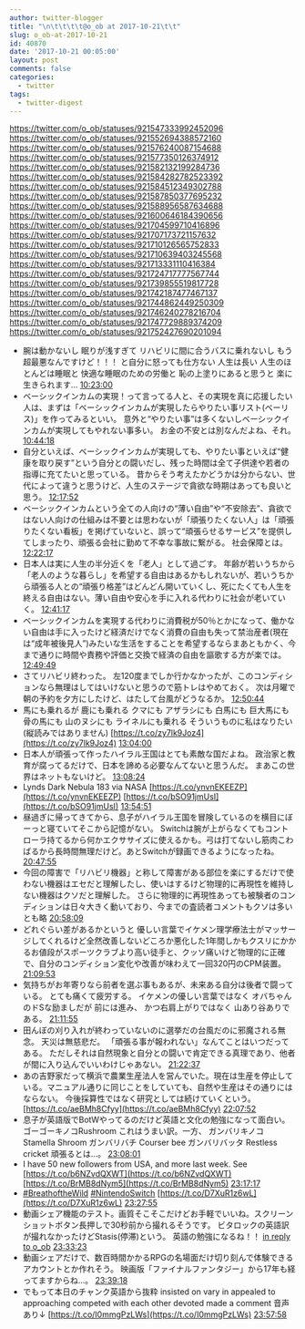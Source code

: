 ```yaml
---
author: twitter-blogger
title: "\n\t\t\t\t@o_ob at 2017-10-21\t\t"
slug: o_ob-at-2017-10-21
id: 40870
date: '2017-10-21 00:05:00'
layout: post
comments: false
categories:
  - twitter
tags:
  - twitter-digest
---
```


https://twitter.com/o_ob/statuses/921547333992452096 https://twitter.com/o_ob/statuses/921552694388572160 https://twitter.com/o_ob/statuses/921576240087154688 https://twitter.com/o_ob/statuses/921577350126374912 https://twitter.com/o_ob/statuses/921582132199284736 https://twitter.com/o_ob/statuses/921584282782523392 https://twitter.com/o_ob/statuses/921584512349302788 https://twitter.com/o_ob/statuses/921587850377695232 https://twitter.com/o_ob/statuses/921588956587634688 https://twitter.com/o_ob/statuses/921600646184390656 https://twitter.com/o_ob/statuses/921704599710416896 https://twitter.com/o_ob/statuses/921707173721157632 https://twitter.com/o_ob/statuses/921710126565752833 https://twitter.com/o_ob/statuses/921710639403245568 https://twitter.com/o_ob/statuses/921713331110416384 https://twitter.com/o_ob/statuses/921724717777567744 https://twitter.com/o_ob/statuses/921739855519817728 https://twitter.com/o_ob/statuses/921742187477467137 https://twitter.com/o_ob/statuses/921744862449250309 https://twitter.com/o_ob/statuses/921746240278216704 https://twitter.com/o_ob/statuses/921747729889374209 https://twitter.com/o_ob/statuses/921752427690201094  

*   腕は動かないし 眠りが浅すぎて リハビリに間に合うバスに乗れないし もう超最悪なんですけど！！！ と自分に怒っても仕方ない 人生は長い 人生のほとんどは睡眠と 快適な睡眠のための労働と 恥の上塗りにあると思うと 楽に生きられます... [10:23:00](https://twitter.com/o_ob/statuses/921547333992452096)
*   ベーシックインカムの実現！って言ってる人と、その実現を真に応援したい人は、まずは「ベーシックインカムが実現したらやりたい事リスト(ベーリス)」を作ってみるといい。 意外と“やりたい事”は多くないしベーシックインカムが実現してもやれない事多い。 お金の不安とは別なんだよね、それ。 [10:44:18](https://twitter.com/o_ob/statuses/921552694388572160)
*   自分といえば、ベーシックインカムが実現しても、やりたい事といえば“健康を取り戻す”という自分との闘いだし、残った時間は全て子供達や若者の指導に充てたいと思っている。 昔からそう考えたかどうかは分からない、世代によって違うと思うけど、人生のステージで貪欲な時期はあっても良いと思う。 [12:17:52](https://twitter.com/o_ob/statuses/921576240087154688)
*   ベーシックインカムという全ての人向けの“薄い自由”や“不安除去”、貪欲ではない人向けの仕組みは不要とは思わないが「頑張りたくない人」は「頑張りたくない看板」を掲げていないと、誤って“頑張らせるサービス”を提供してしまったり、頑張る会社に勤めて不幸な事故に繋がる。 社会保障とは。 [12:22:17](https://twitter.com/o_ob/statuses/921577350126374912)
*   日本人は実に人生の半分近くを「老人」として過ごす。 年齢が若いうちから「老人のような暮らし」を希望する自由はあるかもしれないが、若いうちから頑張る人との“頑張り格差”はどんどん開いていくし、死にたくても人生を終える自由はない。薄い自由や安心を手に入れる代わりに社会が老いていく。 [12:41:17](https://twitter.com/o_ob/statuses/921582132199284736)
*   ベーシックインカムを実現する代わりに消費税が50％とかになって、働かない自由は手に入ったけど経済だけでなく消費の自由も失って禁治産者(現在は“成年被後見人”)みたいな生活をすることを希望するならまあともかく、今まで通りに時間や責務や評価と交換で経済の自由を謳歌する方が楽では。 [12:49:49](https://twitter.com/o_ob/statuses/921584282782523392)
*   さてリハビリ終わった。 左120度までしか行かなかったが、このコンディションなら無理はしてはいけないと思うので筋トレはやめておく。 次は月曜で朝の予約を夕方にしたけど、はたして台風がどうなるか。 [12:50:44](https://twitter.com/o_ob/statuses/921584512349302788)
*   馬にも乗れるが 鹿にも乗れる クマにも アザラシにも 白馬にも 巨大馬にも 骨の馬にも 山のヌシにも ライネルにも乗れる そういうものに私はなりたい (縦読みではありません) [https://t.co/zy7lk9Joz4](https://t.co/zy7lk9Joz4) [13:04:00](https://twitter.com/o_ob/statuses/921587850377695232)
*   日本人が頑張って作ったハイラル王国はとても素敵な国だよね。 政治家と教育が腐ってるだけで、日本を諦める必要なんてないと思うんだ。 まあこの世界はネットもないけど。 [13:08:24](https://twitter.com/o_ob/statuses/921588956587634688)
*   Lynds Dark Nebula 183 via NASA [https://t.co/ynvnEKEEZP](https://t.co/ynvnEKEEZP) [https://t.co/bSO91jmUsI](https://t.co/bSO91jmUsI) [13:54:51](https://twitter.com/o_ob/statuses/921600646184390656)
*   昼過ぎに帰ってきてから、息子がハイラル王国を冒険しているのを横目にぼーっと寝ていてそこから記憶がない。 Switchは腕が上がらなくてもコントローラ持てるから何かエクササイズに使えるかも。弓は打てないし筋肉こわばるから長時間無理だけど。あとSwitchが録画できるようになったね。 [20:47:55](https://twitter.com/o_ob/statuses/921704599710416896)
*   今回の障害で「リハビリ機器」と称して障害がある部位を楽にするだけで使わない機器はエセだと理解したし、使いはするけど物理的に再現性を維持しない機器はクソだと理解した。 さらに物理的に再現性あっても被験者のコンディションは日々大きく動いており、今までの査読者コメントもクソは多いとも略 [20:58:09](https://twitter.com/o_ob/statuses/921707173721157632)
*   どれぐらい差があるかというと 優しい言葉でイケメン理学療法士がマッサージしてくれるけど全然改善しないどころか悪化した1年間しかもクスリにかかるお値段がスポーツクラブより高い徒手と、クッソ痛いけど物理的に正確で、自分のコンディション変化や改善が味わえて一回320円のCPM装置。 [21:09:53](https://twitter.com/o_ob/statuses/921710126565752833)
*   気持ちがお年寄りなら前者を選ぶ事もあるが、未来ある自分は後者で闘っている。 とても痛くて疲労する。 イケメンの優しい言葉ではなく オバちゃんのドSな励ましだが 前には進み、 かつ右肩上がりではなく 山あり谷ありである。 [21:11:55](https://twitter.com/o_ob/statuses/921710639403245568)
*   田んぼの刈り入れが終わっていないのに選挙だの台風だのに邪魔される無念。 天災は無慈悲だ。 「頑張る事が報われない」なんてことはいつだってある。 ただしそれは自然現象と自分との闘いで肯定できる真理であり、他者が間に入り込んでいいわけじゃあない。 [21:22:37](https://twitter.com/o_ob/statuses/921713331110416384)
*   あの吉野家だって横浜で農業生産法人を営んでいた。現在は生産を停止している。マニュアル通りに同じことをしていても、自然や生産はその通りにはならない。 今後採算性ではなく研究としては続けていくという。 [https://t.co/aeBMh8Cfyy](https://t.co/aeBMh8Cfyy) [22:07:52](https://twitter.com/o_ob/statuses/921724717777567744)
*   息子が英語版でBotWやってるのだけど英語と文化の勉強になって面白い。 ゴーゴーキノコRushroom これはうまい訳。一方、 ガンバリキノコ Stamella Shroom ガンバリバチ Courser bee ガンバリバッタ Restless cricket 頑張るとは…。 [23:08:01](https://twitter.com/o_ob/statuses/921739855519817728)
*   I have 50 new followers from USA, and more last week. See [https://t.co/b6NZvdQXWT](https://t.co/b6NZvdQXWT) [https://t.co/BrMB8dNym5](https://t.co/BrMB8dNym5) [23:17:17](https://twitter.com/o_ob/statuses/921742187477467137)
*   [#BreathoftheWild](https://twitter.com/search?q=%23BreathoftheWild&src=hash) [#NintendoSwitch](https://twitter.com/search?q=%23NintendoSwitch&src=hash) [https://t.co/D7XuR1z6wL](https://t.co/D7XuR1z6wL) [23:27:55](https://twitter.com/o_ob/statuses/921744862449250309)
*   動画シェア機能のテスト。画質そこそこだけどお手軽でいいね。スクリーンショットボタン長押しで30秒前から撮れるそうです。 ビタロックの英語訳が撮れなかったけどStasis(停滞)という。 英語の勉強になるね！！ [in reply to o_ob](https://twitter.com/o_ob/statuses/921744862449250309) [23:33:23](https://twitter.com/o_ob/statuses/921746240278216704)
*   動画シェアだけで、数百時間かかるRPGの名場面だけ切り刻んで体験できるアカウントとか作れそう。 映画版「ファイナルファンタジー」から17年も経ってますからね...。 [23:39:18](https://twitter.com/o_ob/statuses/921747729889374209)
*   でもって本日のチャンク英語から抜粋 insisted on vary in appealed to approaching competed with each other devoted made a comment 音声あり↓ [https://t.co/I0mmgPzLWs](https://t.co/I0mmgPzLWs) [23:57:58](https://twitter.com/o_ob/statuses/921752427690201094)